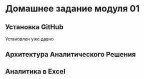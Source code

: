 # Домашнее задание модуля 01

## Установка GitHub

Установлен уже давно

## Архитектура Аналитического Решения


## Аналитика в Excel
